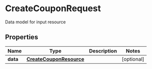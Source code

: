 

# CreateCouponRequest

Data model for input resource

## Properties

Name | Type | Description | Notes
------------ | ------------- | ------------- | -------------
**data** | [**CreateCouponResource**](CreateCouponResource.md) |  |  [optional]



